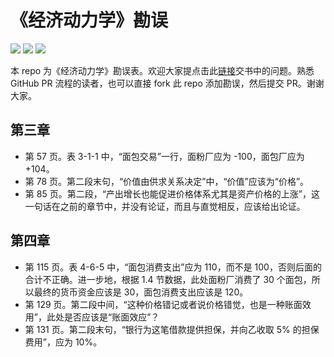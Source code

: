 # 《经济动力学》勘误

![](https://img.shields.io/badge/%E7%8E%8B%E5%85%86%E5%8D%BF-%E8%91%97-blue)
![](https://img.shields.io/badge/%E4%B8%AD%E5%9B%BD%E8%B4%A2%E6%94%BF%E7%BB%8F%E6%B5%8E%E5%87%BA%E7%89%88%E7%A4%BE-2020--12-blue)
![](https://img.shields.io/badge/ISBN-9787522301075-blue)

本 repo 为《经济动力学》勘误表。欢迎大家提点击此[链接](https://github.com/tuliren/economy-dynamics-errata/issues/new?template=submit_errata.md&title=%E6%8F%90%E4%BA%A4%E5%8B%98%E8%AF%AF)交书中的问题。熟悉 GitHub PR 流程的读者，也可以直接 fork 此 repo 添加勘误，然后提交 PR。谢谢大家。

## 第三章
- 第 57 页。表 3-1-1 中，“面包交易”一行，面粉厂应为 -100，面包厂应为 +104。
- 第 78 页。第二段末句，“价值由供求关系决定”中，“价值”应该为“价格”。
- 第 85 页。第二段，“产出增长也能促进价格体系尤其是资产价格的上涨”，这一句话在之前的章节中，并没有论证，而且与直觉相反，应该给出论证。

## 第四章
- 第 115 页。表 4-6-5 中，“面包消费支出”应为 110，而不是 100，否则后面的合计不正确。进一步地，根据 1.4 节数据，此处面粉厂消费了 30 个面包，所以最终的货币资金应该是 30，面包消费支出应该是 120。
- 第 129 页。第二段中间，“这种价格错记或者说价格错觉，也是一种账面效用”，此处是否应该是“账面效应”？
- 第 131 页。第二段末句，“银行为这笔借款提供担保，并向乙收取 5% 的担保费用”，应为 10%。
